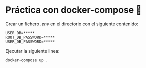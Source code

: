 # Práctica con docker-compose 🐳

Crear un fichero _.env_ en el directorio con el siguiente contenido:
```
USER_DB=*****
ROOT_DB_PASSWORD=*****
USER_DB_PASSWORD=*****
```

Ejecutar la siguiente linea:
```
docker-compose up .
```
